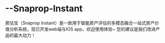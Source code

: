 # --Snaprop-Instant
房估宝（Snaprop Instant）是一款用于智能房产评估的多模态融合一站式房产价值分析系统，现已开发web端与IOS app，欢迎使用体验~ 您的建议是我们改进产品的最大动力！
